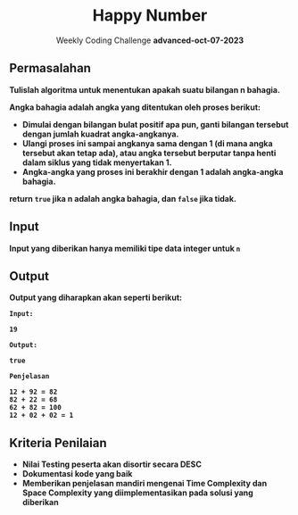 <div align=center>
    <h1>Happy Number</h1>
    <p>Weekly Coding Challenge <b>advanced-oct-07-2023<b></p>
</div>

## Permasalahan

Tulislah algoritma untuk menentukan apakah suatu bilangan n **bahagia**.

Angka **bahagia** adalah angka yang ditentukan oleh proses berikut:

- Dimulai dengan bilangan bulat positif apa pun, ganti bilangan tersebut dengan jumlah kuadrat angka-angkanya.
- Ulangi proses ini sampai angkanya sama dengan 1 (di mana angka tersebut akan tetap ada), atau angka tersebut berputar tanpa henti dalam siklus yang tidak menyertakan 1.
- Angka-angka yang proses ini berakhir dengan 1 adalah angka-angka bahagia.

return `true` jika n adalah angka **bahagia**, dan `false` jika tidak.

## Input

Input yang diberikan hanya memiliki tipe data integer untuk `n`

## Output

Output yang diharapkan akan seperti berikut:

`Input:`

`19`

`Output:`

`true`

`Penjelasan`

```
12 + 92 = 82
82 + 22 = 68
62 + 82 = 100
12 + 02 + 02 = 1
```

## Kriteria Penilaian

- Nilai Testing peserta akan disortir secara DESC
- Dokumentasi kode yang baik
- Memberikan penjelasan mandiri mengenai Time Complexity dan Space Complexity yang diimplementasikan pada solusi yang diberikan
